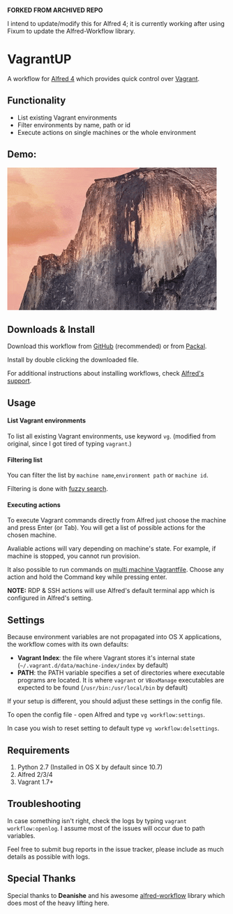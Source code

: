 
**FORKED FROM ARCHIVED REPO**

I intend to update/modify this for Alfred 4; it is currently working after using Fixum to update the Alfred-Workflow library.

# VagrantUP

A workflow for [Alfred 4](http://www.alfredapp.com) which provides quick control over [Vagrant](vagrantup.com).

## Functionality
* List existing Vagrant environments
* Filter environments by name, path or id
* Execute actions on single machines or the whole environment

## Demo:
![Screenshot](screenshots/demo.gif?raw=true "Vagrant global-status")

## Downloads & Install
Download this workflow from [GitHub](https://github.com/m1keil/alfred-vagrant-workflow/releases) (recommended) or from [Packal](http://www.packal.org/workflow/vagrantup).

Install by double clicking the downloaded file. 

For additional instructions about installing workflows, check [Alfred's support](http://support.alfredapp.com/workflows:installing).

## Usage
#### List Vagrant environments
To list all existing Vagrant environments, use keyword `vg`.
(modified from original, since I got tired of typing `vagrant`.)

#### Filtering list
You can filter the list by `machine name`,`environment path` or `machine id`.

Filtering is done with [fuzzy search](http://en.wikipedia.org/wiki/Approximate_string_matching).

#### Executing actions
To execute Vagrant commands directly from Alfred just choose the machine and press Enter (or Tab). You will get a list of possible actions for the chosen machine.

Avaliable actions will vary depending on machine's state. For example, if machine is stopped, you cannot run provision.

It also possible to run commands on [multi machine Vagrantfile](https://docs.vagrantup.com/v2/multi-machine/index.html). Choose any action and hold the Command key while pressing enter.

**NOTE:** RDP & SSH actions will use Alfred's default terminal app which is configured in Alfred's setting.

## Settings
Because environment variables are not propagated into OS X applications, the workflow comes with its own defaults:

- **Vagrant Index**: the file where Vagrant stores it's internal state (`~/.vagrant.d/data/machine-index/index` by default)
- **PATH**: the PATH variable specifies a set of directories where executable programs are located. It is where `vagrant` or `VBoxManage` executables are expected to be found (`/usr/bin:/usr/local/bin` by default)

If your setup is different, you should adjust these settings in the config file.

To open the config file - open Alfred and type `vg workflow:settings`.

In case you wish to reset setting to default type `vg workflow:delsettings`.

## Requirements
1. Python 2.7 (Installed in OS X by default since 10.7)
2. Alfred 2/3/4
3. Vagrant 1.7+

## Troubleshooting
In case something isn't right, check the logs by typing `vagrant workflow:openlog`.
I assume most of the issues will occur due to path variables.

Feel free to submit bug reports in the issue tracker, please include as much details as possible with logs.

## Special Thanks
Special thanks to **Deanishe** and his awesome [alfred-workflow](http://www.deanishe.net/alfred-workflow/index.html) library which does most of the heavy lifting here.

